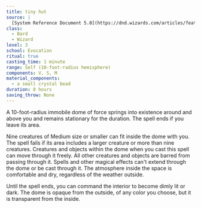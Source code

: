 ```yaml
---
title: tiny hut
source: |
  [System Reference Document 5.0](https://dnd.wizards.com/articles/features/systems-reference-document-srd)
class:
  - Bard
  - Wizard
level: 3
school: Evocation
ritual: true
casting_time: 1 minute
range: Self (10-foot-radius hemisphere)
components: V, S, M
material_components:
  - a small crystal bead
duration: 8 hours
saving_throw: None
---
```


A 10-foot-radius immobile dome of force springs into existence around and above you and remains stationary for the duration. The spell ends if you leave its area.

Nine creatures of Medium size or smaller can fit inside the dome with you. The spell fails if its area includes a larger creature or more than nine creatures. Creatures and objects within the dome when you cast this spell can move through it freely. All other creatures and objects are barred from passing through it. Spells and other magical effects can't extend through the dome or be cast through it. The atmosphere inside the space is comfortable and dry, regardless of the weather outside.

Until the spell ends, you can command the interior to become dimly lit or dark. The dome is opaque from the outside, of any color you choose, but it is transparent from the inside.
